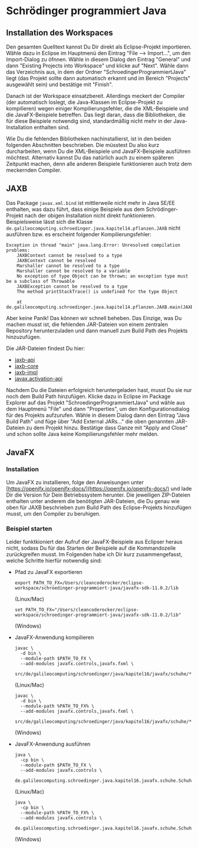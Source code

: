 # Schrödinger programmiert Java

## Installation des Workspaces

Den gesamten Quelltext kannst Du Dir direkt als Eclipse-Projekt importieren. Wähle dazu in Eclipse im Hauptmenü den Eintrag "File —> Import...", um den Import-Dialog zu öfnnen. Wähle in diesem Dialog den Eintrag "General" und dann "Existing Projects into Workspace" und klicke auf "Next". Wähle dann das Verzeichnis aus, in dem der Ordner "SchroedingerProgrammiertJava" liegt (das Projekt sollte dann automatisch erkannt und im Bereich "Projects" ausgewählt sein) und bestätige mit "Finish".

Danach ist der Workspace einsatzbereit. Allerdings meckert der Compiler (der automatisch loslegt, die Java-Klassen im Eclipse-Projekt zu kompilieren) wegen einiger Kompilierungsfehler, die die XML-Beispiele und die JavaFX-Beispiele betreffen. Das liegt daran, dass die Bibliotheken, die für diese Beispiele notwendig sind, standardmäßig nicht mehr in der Java-Installation enthalten sind.

Wie Du die fehlenden Bibliotheken nachinstallierst, ist in den beiden folgenden Abschnitten beschrieben. Die müsstest Du also kurz durcharbeiten, wenn Du die XML-Beispiele und JavaFX-Beispiele ausführen möchtest. Alternativ kannst Du das natürlich auch zu einem späteren Zeitpunkt machen, denn alle anderen Beispiele funktionieren auch trotz dem meckernden Compiler.

## JAXB

Das Package `javax.xml.bind` ist mittlerweile nicht mehr in Java SE/EE enthalten, was dazu führt, dass einige Beispiele aus dem Schrödinger-Projekt nach der obigen Installation nicht direkt funktionieren. Beispielsweise lässt sich die Klasse `de.galileocomputing.schroedinger.java.kapitel14.pflanzen.JAXB` nicht ausführen bzw. es erscheint folgender Kompilierungsfehler:

```
Exception in thread "main" java.lang.Error: Unresolved compilation problems:
	JAXBContext cannot be resolved to a type
	JAXBContext cannot be resolved
	Marshaller cannot be resolved to a type
	Marshaller cannot be resolved to a variable
	No exception of type Object can be thrown; an exception type must be a subclass of Throwable
	JAXBException cannot be resolved to a type
	The method printStackTrace() is undefined for the type Object

	at de.galileocomputing.schroedinger.java.kapitel14.pflanzen.JAXB.main(JAXB.java:35)
```

Aber keine Panik! Das können wir schnell beheben. Das Einzige, was Du machen musst ist, die fehlenden JAR-Dateien von einem zentralen Repository herunterzuladen und dann manuell zum Build Path des Projekts hinzuzufügen.

Die JAR-Dateien findest Du hier:

* [jaxb-api](https://mvnrepository.com/artifact/javax.xml.bind/jaxb-api/2.3.1)
* [jaxb-core](https://mvnrepository.com/artifact/com.sun.xml.bind/jaxb-core/2.3.0.1)
* [jaxb-impl](https://mvnrepository.com/artifact/com.sun.xml.bind/jaxb-impl/2.3.2)
* [javax.activation-api](https://mvnrepository.com/artifact/javax.activation/javax.activation-api/1.2.0)

Nachdem Du die Dateien erfolgreich heruntergeladen hast, musst Du sie nur noch dem Build Path hinzufügen. Klicke dazu in Eclipse im Package Explorer auf das Projekt "SchroedingerProgrammiertJava" und wähle aus dem Hauptmenü "File" und dann "Properties", um den Konfigurationsdialog für des Projekts aufzurufen. Wähle in diesem Dialog dann den Eintrag "Java Build Path" und füge über "Add External JARs..." die oben genannten JAR-Dateien zu dem Projekt hinzu. Bestätige dass Ganze mit "Apply and Close" und schon sollte Java keine Kompilierungsfehler mehr melden.

## JavaFX

### Installation

Um JavaFX zu installieren, folge den Anweisungen unter [https://openjfx.io/openjfx-docs/](https://openjfx.io/openjfx-docs/) und lade Dir die Version für Dein Betriebssystem herunter. Die jeweiligen ZIP-Dateien enthalten unter anderem die benötigten JAR-Dateien, die Du genau wie oben für JAXB beschrieben zum Build Path des Eclipse-Projekts hinzufügen musst, um den Compiler zu beruhigen.

### Beispiel starten

Leider funktkioniert der Aufruf der JavaFX-Beispiele aus Eclipser heraus nicht, sodass Du für das Starten der Beispiele auf die Kommandozeile zurückgreifen musst. Im Folgenden habe ich Dir kurz zusammengefasst, welche Schritte hierfür notwendig sind:

* Pfad zu JavaFX exportieren
  ```
  export PATH_TO_FX=/Users/cleancoderocker/eclipse-workspace/schroedinger-programmiert-java/javafx-sdk-11.0.2/lib
  ```
  (Linux/Mac)
  ```
  set PATH_TO_FX="/Users/cleancoderocker/eclipse-workspace/schroedinger-programmiert-java/javafx-sdk-11.0.2/lib"
  ```
  (Windows)

* JavaFX-Anwendung kompilieren
  ```
  javac \
    -d bin \
    --module-path $PATH_TO_FX \
    --add-modules javafx.controls,javafx.fxml \
    src/de/galileocomputing/schroedinger/java/kapitel16/javafx/schuhe/*.java
  ```
  (Linux/Mac)
  ```
  javac \
    -d bin \
    --module-path %PATH_TO_FX% \
    --add-modules javafx.controls,javafx.fxml \
    src/de/galileocomputing/schroedinger/java/kapitel16/javafx/schuhe/*.java
  ```
  (Windows)

* JavaFX-Anwendung ausführen
  ```
  java \
    -cp bin \
    --module-path $PATH_TO_FX \
    --add-modules javafx.controls \
    de.galileocomputing.schroedinger.java.kapitel16.javafx.schuhe.SchuhKartonVolumenBerechnerGUI
  ```
  (Linux/Mac)
  ```
  java \
    -cp bin \
    --module-path %PATH_TO_FX% \
    --add-modules javafx.controls \
    de.galileocomputing.schroedinger.java.kapitel16.javafx.schuhe.SchuhKartonVolumenBerechnerGUI
  ```
  (Windows)
